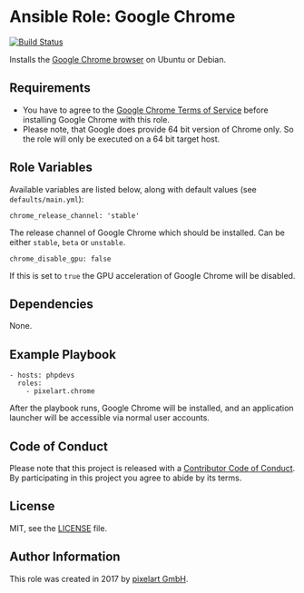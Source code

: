 # Ansible Role: Google Chrome

[![Build Status](https://travis-ci.org/pixelart/ansible-role-chrome.svg?branch=master)](https://travis-ci.org/pixelart/ansible-role-chrome)

Installs the [Google Chrome browser](https://www.google.com/intl/en/chrome/browser/desktop/index.html) on Ubuntu or Debian.

## Requirements

  - You have to agree to the [Google Chrome Terms of Service](https://www.google.com/intl/en/chrome/browser/privacy/eula_text.html) before installing Google Chrome with this role.
  - Please note, that Google does provide 64 bit version of Chrome only. So the role will only be executed on a 64 bit target host.

## Role Variables

Available variables are listed below, along with default values (see `defaults/main.yml`):

    chrome_release_channel: 'stable'

The release channel of Google Chrome which should be installed. Can be either `stable`, `beta` or `unstable`.

    chrome_disable_gpu: false
    
If this is set to `true` the GPU acceleration of Google Chrome will be disabled.

## Dependencies

None.

## Example Playbook

    - hosts: phpdevs
      roles:
        - pixelart.chrome

After the playbook runs, Google Chrome will be installed, and an application launcher will be accessible via normal user accounts.

## Code of Conduct

Please note that this project is released with a [Contributor Code of Conduct](CODE_OF_CONDUCT.md). By participating in this project you agree to abide by its terms.

## License

MIT, see the [LICENSE](LICENSE) file.

## Author Information

This role was created in 2017 by [pixelart GmbH](https://www.pixelart.at/).
